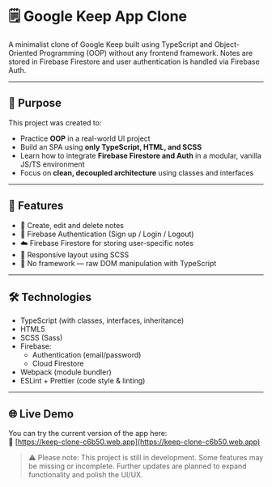 # 🗒️ Google Keep App Clone

A minimalist clone of Google Keep built using TypeScript and Object-Oriented Programming (OOP) without any frontend framework. Notes are stored in Firebase Firestore and user authentication is handled via Firebase Auth.

---

## 🎯 Purpose

This project was created to:

- Practice **OOP** in a real-world UI project
- Build an SPA using **only TypeScript, HTML, and SCSS**
- Learn how to integrate **Firebase Firestore and Auth** in a modular, vanilla JS/TS environment
- Focus on **clean, decoupled architecture** using classes and interfaces

---

## 📁 Features

- 📝 Create, edit and delete notes
- 🔐 Firebase Authentication (Sign up / Login / Logout)
- ☁️ Firebase Firestore for storing user-specific notes
- 🎨 Responsive layout using SCSS
- 🔧 No framework — raw DOM manipulation with TypeScript

---

## 🛠 Technologies

- TypeScript (with classes, interfaces, inheritance)
- HTML5
- SCSS (Sass)
- Firebase:
  - Authentication (email/password)
  - Cloud Firestore
- Webpack (module bundler)
- ESLint + Prettier (code style & linting)

---

## 🌐 Live Demo

You can try the current version of the app here:  
🔗 [https://keep-clone-c6b50.web.app](https://keep-clone-c6b50.web.app)

> ⚠️ Please note: This project is still in development. Some features may be missing or incomplete. Further updates are planned to expand functionality and polish the UI/UX.
